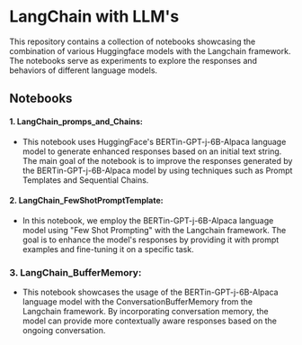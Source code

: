 # LangChain with LLM's
This repository contains a collection of notebooks showcasing the combination of various Huggingface models with the Langchain framework. The notebooks serve as experiments to explore the responses and behaviors of different language models.

## Notebooks

#### 1. LangChain_promps_and_Chains: 
* This notebook uses HuggingFace's BERTin-GPT-j-6B-Alpaca language model to generate enhanced responses based on an initial text string. The main goal of the notebook is to improve the responses generated by the BERTin-GPT-j-6B-Alpaca model by using techniques such as Prompt Templates and Sequential Chains.

#### 2. LangChain_FewShotPromptTemplate:
* In this notebook, we employ the BERTin-GPT-j-6B-Alpaca language model using "Few Shot Prompting" with the Langchain framework. The goal is to enhance the model's responses by providing it with prompt examples and fine-tuning it on a specific task.

### 3. LangChain_BufferMemory:
* This notebook showcases the usage of the BERTin-GPT-j-6B-Alpaca language model with the ConversationBufferMemory from the Langchain framework. By incorporating conversation memory, the model can provide more contextually aware responses based on the ongoing conversation.

